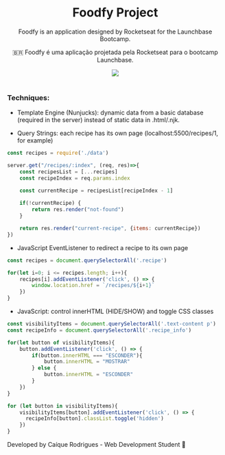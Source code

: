 <div style="text-align: center">

# Foodfy Project

Foodfy is an application designed by Rocketseat for the Launchbase Bootcamp.

:brazil: Foodfy é uma aplicação projetada pela Rocketseat para o bootcamp Launchbase.

<img src="./public/assets/readmegif.gif">
</div>

<br/>

### Techniques:

- Template Engine (Nunjucks): dynamic data from a basic database (required in the server) instead of static data in .html/.njk.

- Query Strings: each recipe has its own page (localhost:5500/recipes/1, for example)

```js
const recipes = require('./data')

server.get("/recipes/:index", (req, res)=>{
    const recipesList = [...recipes]
    const recipeIndex = req.params.index

    const currentRecipe = recipesList[recipeIndex - 1]
    
    if(!currentRecipe) {
        return res.render("not-found")
    }

    return res.render("current-recipe", {items: currentRecipe})
})
```

- JavaScript EventListener to redirect a recipe to its own page

```js
const recipes = document.querySelectorAll('.recipe')

for(let i=0; i <= recipes.length; i++){
    recipes[i].addEventListener('click', () => {
        window.location.href = `/recipes/${i+1}`
    })
}
```

- JavaScript: control innerHTML (HIDE/SHOW) and toggle CSS classes

```js
const visibilityItems = document.querySelectorAll('.text-content p')
const recipeInfo = document.querySelectorAll('.recipe_info')

for(let button of visibilityItems){
    button.addEventListener('click', () => {
        if(button.innerHTML === "ESCONDER"){
            button.innerHTML = "MOSTRAR"
        } else {
            button.innerHTML = "ESCONDER"
        }
    })
}

for (let button in visibilityItems){
    visibilityItems[button].addEventListener('click', () => {
      recipeInfo[button].classList.toggle('hidden')
    })
}
```

Developed by Caíque Rodrigues - Web Development Student :tada: